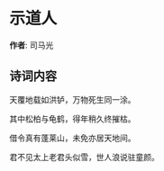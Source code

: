 # 示道人

**作者**: 司马光

## 诗词内容

天覆地载如洪𬬻，万物死生同一涂。

其中松柏与龟鹤，得年稍久终摧枯。

借令真有蓬莱山，未免亦居天地间。

君不见太上老君头似雪，世人浪说驻童颜。

